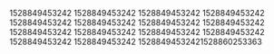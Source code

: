 1528849453242
1528849453242
1528849453242
1528849453242
1528849453242
1528849453242
1528849453242
1528849453242
1528849453242
1528849453242
1528849453242
1528849453242
1528849453242
1528849453242
15288494532421528860253363